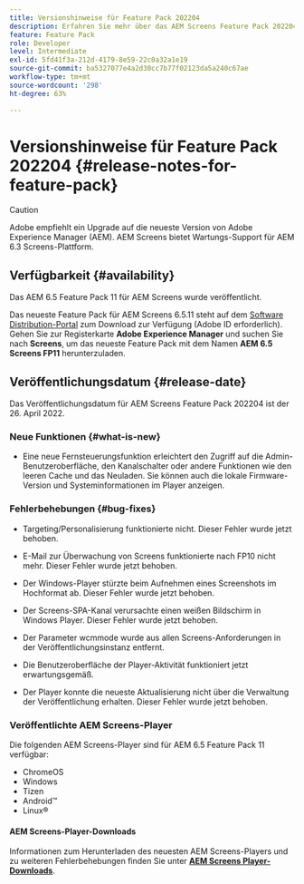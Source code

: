 ```yaml
---
title: Versionshinweise für Feature Pack 202204
description: Erfahren Sie mehr über das AEM Screens Feature Pack 202204, das am 26. April 2022 veröffentlicht wurde.
feature: Feature Pack
role: Developer
level: Intermediate
exl-id: 5fd41f3a-212d-4179-8e59-22c0a32a1e19
source-git-commit: ba5327077e4a2d30cc7b77f02123da5a240c67ae
workflow-type: tm+mt
source-wordcount: '298'
ht-degree: 63%

---
```


# Versionshinweise für Feature Pack 202204 {#release-notes-for-feature-pack}

>[!CAUTION]
>Adobe empfiehlt ein Upgrade auf die neueste Version von Adobe Experience Manager (AEM). AEM Screens bietet Wartungs-Support für AEM 6.3 Screens-Plattform.

## Verfügbarkeit {#availability}

Das AEM 6.5 Feature Pack 11 für AEM Screens wurde veröffentlicht.

Das neueste Feature Pack für AEM Screens 6.5.11 steht auf dem [Software Distribution-Portal](https://experience.adobe.com/#/downloads/content/software-distribution/en/aem.html) zum Download zur Verfügung (Adobe ID erforderlich). Gehen Sie zur Registerkarte **Adobe Experience Manager** und suchen Sie nach **Screens**, um das neueste Feature Pack mit dem Namen **AEM 6.5 Screens FP11** herunterzuladen.

## Veröffentlichungsdatum {#release-date}

Das Veröffentlichungsdatum für AEM Screens Feature Pack 202204 ist der 26. April 2022.

### Neue Funktionen {#what-is-new}

* Eine neue Fernsteuerungsfunktion erleichtert den Zugriff auf die Admin-Benutzeroberfläche, den Kanalschalter oder andere Funktionen wie den leeren Cache und das Neuladen. Sie können auch die lokale Firmware-Version und Systeminformationen im Player anzeigen.

### Fehlerbehebungen {#bug-fixes}

* Targeting/Personalisierung funktionierte nicht. Dieser Fehler wurde jetzt behoben.

* E-Mail zur Überwachung von Screens funktionierte nach FP10 nicht mehr. Dieser Fehler wurde jetzt behoben.

* Der Windows-Player stürzte beim Aufnehmen eines Screenshots im Hochformat ab. Dieser Fehler wurde jetzt behoben.

* Der Screens-SPA-Kanal verursachte einen weißen Bildschirm in Windows Player. Dieser Fehler wurde jetzt behoben.

* Der Parameter wcmmode wurde aus allen Screens-Anforderungen in der Veröffentlichungsinstanz entfernt.

* Die Benutzeroberfläche der Player-Aktivität funktioniert jetzt erwartungsgemäß.

* Der Player konnte die neueste Aktualisierung nicht über die Verwaltung der Veröffentlichung erhalten. Dieser Fehler wurde jetzt behoben.

### Veröffentlichte AEM Screens-Player

Die folgenden AEM Screens-Player sind für AEM 6.5 Feature Pack 11 verfügbar:

* ChromeOS
* Windows
* Tizen
* Android™
* Linux®

#### AEM Screens-Player-Downloads 

Informationen zum Herunterladen des neuesten AEM Screens-Players und zu weiteren Fehlerbehebungen finden Sie unter **[AEM Screens Player-Downloads](https://download.macromedia.com/screens/index.html)**.
